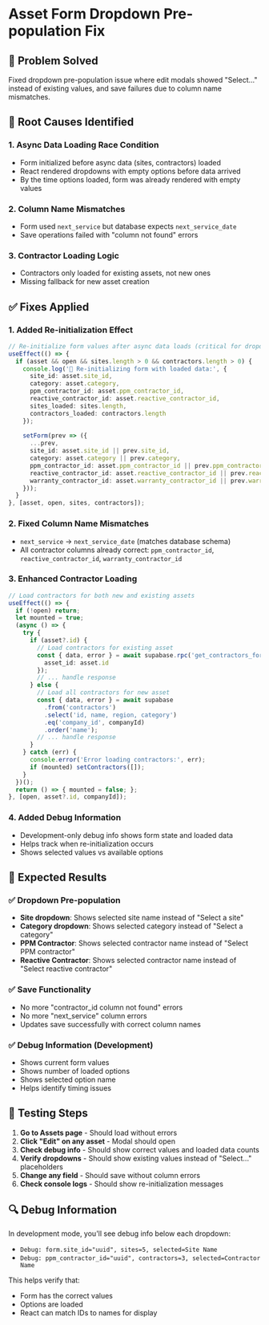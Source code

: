 # Asset Form Dropdown Pre-population Fix

## 🎯 Problem Solved
Fixed dropdown pre-population issue where edit modals showed "Select..." instead of existing values, and save failures due to column name mismatches.

## 🔧 Root Causes Identified

### 1. **Async Data Loading Race Condition**
- Form initialized before async data (sites, contractors) loaded
- React rendered dropdowns with empty options before data arrived
- By the time options loaded, form was already rendered with empty values

### 2. **Column Name Mismatches**
- Form used `next_service` but database expects `next_service_date`
- Save operations failed with "column not found" errors

### 3. **Contractor Loading Logic**
- Contractors only loaded for existing assets, not new ones
- Missing fallback for new asset creation

## ✅ Fixes Applied

### 1. **Added Re-initialization Effect**
```typescript
// Re-initialize form values after async data loads (critical for dropdown pre-selection)
useEffect(() => {
  if (asset && open && sites.length > 0 && contractors.length > 0) {
    console.log('🔄 Re-initializing form with loaded data:', {
      site_id: asset.site_id,
      category: asset.category,
      ppm_contractor_id: asset.ppm_contractor_id,
      reactive_contractor_id: asset.reactive_contractor_id,
      sites_loaded: sites.length,
      contractors_loaded: contractors.length
    });
    
    setForm(prev => ({
      ...prev,
      site_id: asset.site_id || prev.site_id,
      category: asset.category || prev.category,
      ppm_contractor_id: asset.ppm_contractor_id || prev.ppm_contractor_id,
      reactive_contractor_id: asset.reactive_contractor_id || prev.reactive_contractor_id,
      warranty_contractor_id: asset.warranty_contractor_id || prev.warranty_contractor_id,
    }));
  }
}, [asset, open, sites, contractors]);
```

### 2. **Fixed Column Name Mismatches**
- `next_service` → `next_service_date` (matches database schema)
- All contractor columns already correct: `ppm_contractor_id`, `reactive_contractor_id`, `warranty_contractor_id`

### 3. **Enhanced Contractor Loading**
```typescript
// Load contractors for both new and existing assets
useEffect(() => {
  if (!open) return;
  let mounted = true;
  (async () => {
    try {
      if (asset?.id) {
        // Load contractors for existing asset
        const { data, error } = await supabase.rpc('get_contractors_for_asset', {
          asset_id: asset.id
        });
        // ... handle response
      } else {
        // Load all contractors for new asset
        const { data, error } = await supabase
          .from('contractors')
          .select('id, name, region, category')
          .eq('company_id', companyId)
          .order('name');
        // ... handle response
      }
    } catch (err) {
      console.error('Error loading contractors:', err);
      if (mounted) setContractors([]);
    }
  })();
  return () => { mounted = false; };
}, [open, asset?.id, companyId]);
```

### 4. **Added Debug Information**
- Development-only debug info shows form state and loaded data
- Helps track when re-initialization occurs
- Shows selected values vs available options

## 🎯 Expected Results

### ✅ Dropdown Pre-population
- **Site dropdown**: Shows selected site name instead of "Select a site"
- **Category dropdown**: Shows selected category instead of "Select a category"
- **PPM Contractor**: Shows selected contractor name instead of "Select PPM contractor"
- **Reactive Contractor**: Shows selected contractor name instead of "Select reactive contractor"

### ✅ Save Functionality
- No more "contractor_id column not found" errors
- No more "next_service" column errors
- Updates save successfully with correct column names

### ✅ Debug Information (Development)
- Shows current form values
- Shows number of loaded options
- Shows selected option name
- Helps identify timing issues

## 🧪 Testing Steps

1. **Go to Assets page** - Should load without errors
2. **Click "Edit" on any asset** - Modal should open
3. **Check debug info** - Should show correct values and loaded data counts
4. **Verify dropdowns** - Should show existing values instead of "Select..." placeholders
5. **Change any field** - Should save without column errors
6. **Check console logs** - Should show re-initialization messages

## 🔍 Debug Information

In development mode, you'll see debug info below each dropdown:
- `Debug: form.site_id="uuid", sites=5, selected=Site Name`
- `Debug: ppm_contractor_id="uuid", contractors=3, selected=Contractor Name`

This helps verify that:
- Form has the correct values
- Options are loaded
- React can match IDs to names for display
